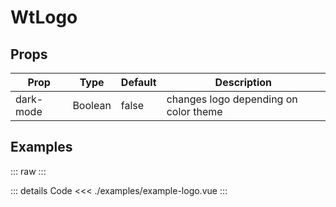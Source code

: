 <script setup>
import ExampleLogo from './examples/example-logo.vue';
</script>

# WtLogo

## Props

| Prop      | Type    | Default | Description                           |
|-----------|---------|---------|---------------------------------------|
| dark-mode | Boolean | false   | changes logo depending on color theme |

## Examples

::: raw
<ExampleLogo />
::: 

::: details Code
<<< ./examples/example-logo.vue
:::
```

